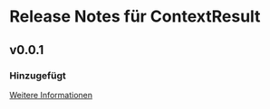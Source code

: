 # Release Notes für ContextResult

## v0.0.1

### Hinzugefügt
[Weitere Informationen](https://developers.plentymarkets.com/marketplace/plugin-requirements#marketplace-changelog)